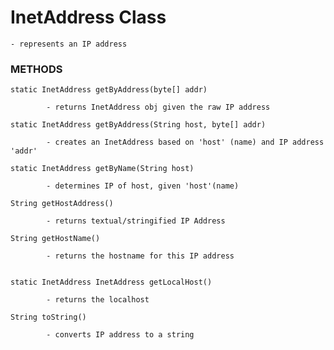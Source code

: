 # InetAddress Class

    - represents an IP address
    
    
### METHODS

    static InetAddress getByAddress(byte[] addr)
    
            - returns InetAddress obj given the raw IP address
            
    static InetAddress getByAddress(String host, byte[] addr)
    
            - creates an InetAddress based on 'host' (name) and IP address 'addr'
            
    static InetAddress getByName(String host) 
    
            - determines IP of host, given 'host'(name) 
            
    String getHostAddress()
    
            - returns textual/stringified IP Address
            
    String getHostName()
    
            - returns the hostname for this IP address
            
    
    static InetAddress InetAddress getLocalHost()
    
            - returns the localhost
            
    String toString()
    
            - converts IP address to a string
            
            